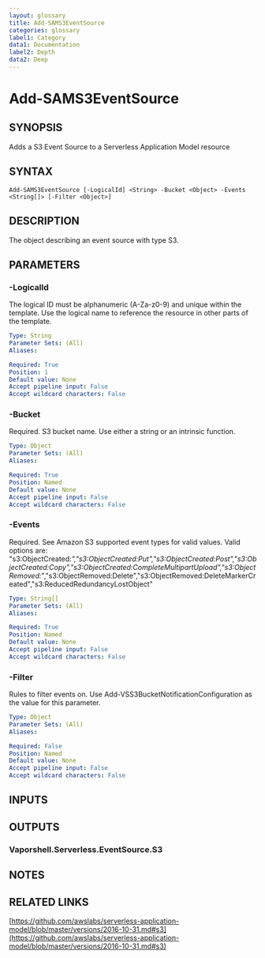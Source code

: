 ```yaml
---
layout: glossary
title: Add-SAMS3EventSource
categories: glossary
label1: Category
data1: Documentation
label2: Depth
data2: Deep
---
```


# Add-SAMS3EventSource

## SYNOPSIS
Adds a S3 Event Source to a Serverless Application Model resource

## SYNTAX

```
Add-SAMS3EventSource [-LogicalId] <String> -Bucket <Object> -Events <String[]> [-Filter <Object>]
```

## DESCRIPTION
The object describing an event source with type S3.

## PARAMETERS

### -LogicalId
The logical ID must be alphanumeric (A-Za-z0-9) and unique within the template.
Use the logical name to reference the resource in other parts of the template.

```yaml
Type: String
Parameter Sets: (All)
Aliases: 

Required: True
Position: 1
Default value: None
Accept pipeline input: False
Accept wildcard characters: False
```

### -Bucket
Required.
S3 bucket name.
Use either a string or an intrinsic function.

```yaml
Type: Object
Parameter Sets: (All)
Aliases: 

Required: True
Position: Named
Default value: None
Accept pipeline input: False
Accept wildcard characters: False
```

### -Events
Required.
See Amazon S3 supported event types for valid values.
Valid options are: "s3:ObjectCreated:*","s3:ObjectCreated:Put","s3:ObjectCreated:Post","s3:ObjectCreated:Copy","s3:ObjectCreated:CompleteMultipartUpload","s3:ObjectRemoved:*","s3:ObjectRemoved:Delete","s3:ObjectRemoved:DeleteMarkerCreated","s3:ReducedRedundancyLostObject"

```yaml
Type: String[]
Parameter Sets: (All)
Aliases: 

Required: True
Position: Named
Default value: None
Accept pipeline input: False
Accept wildcard characters: False
```

### -Filter
Rules to filter events on.
Use Add-VSS3BucketNotificationConfiguration as the value for this parameter.

```yaml
Type: Object
Parameter Sets: (All)
Aliases: 

Required: False
Position: Named
Default value: None
Accept pipeline input: False
Accept wildcard characters: False
```

## INPUTS

## OUTPUTS

### Vaporshell.Serverless.EventSource.S3

## NOTES

## RELATED LINKS

[https://github.com/awslabs/serverless-application-model/blob/master/versions/2016-10-31.md#s3](https://github.com/awslabs/serverless-application-model/blob/master/versions/2016-10-31.md#s3)

